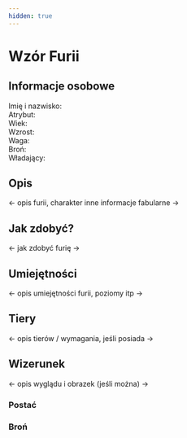 ```yaml
---
hidden: true
---
```


# Wzór Furii

## Informacje osobowe

Imię i nazwisko:\
Atrybut:\
Wiek:\
Wzrost:\
Waga:\
Broń:\
Władający:

## Opis

<- opis furii, charakter inne informacje fabularne ->

## Jak zdobyć?

<- jak zdobyć furię ->

## Umiejętności

<- opis umiejętności furii, poziomy itp ->

## Tiery

<- opis tierów / wymagania, jeśli posiada ->

## Wizerunek

<- opis wyglądu i obrazek (jeśli można) ->

### Postać

### Broń
